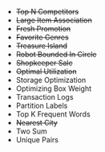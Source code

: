 * ~~Top N Competitors~~
* ~~Large Item Association~~
* ~~Fresh Promotion~~
* ~~Favorite Genres~~
* ~~Treasure Island~~
* ~~Robot Bounded In Circle~~
* ~~Shopkeeper Sale~~
* ~~Optimal Utilization~~
* Storage Optimization
* Optimizing Box Weight
* Transaction Logs
* Partition Labels
* Top K Frequent Words
* ~~Nearest City~~
* Two Sum
* Unique Pairs